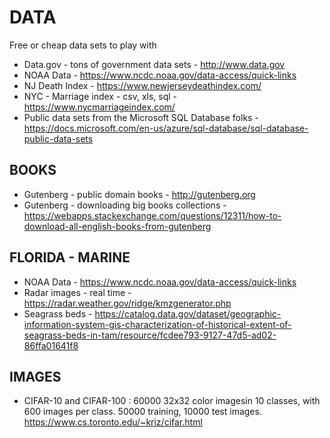 # DATA

Free or cheap data sets to play with

* Data.gov - tons of government data sets - http://www.data.gov
* NOAA Data - https://www.ncdc.noaa.gov/data-access/quick-links
* NJ Death Index - https://www.newjerseydeathindex.com/
* NYC - Marriage index - csv, xls, sql -  https://www.nycmarriageindex.com/
* Public data sets from the Microsoft SQL Database folks - https://docs.microsoft.com/en-us/azure/sql-database/sql-database-public-data-sets 

## BOOKS

* Gutenberg - public domain books - http://gutenberg.org
* Gutenberg - downloading big books collections - https://webapps.stackexchange.com/questions/12311/how-to-download-all-english-books-from-gutenberg

## FLORIDA - MARINE

* NOAA Data - https://www.ncdc.noaa.gov/data-access/quick-links 
* Radar images - real time - https://radar.weather.gov/ridge/kmzgenerator.php 
* Seagrass beds - https://catalog.data.gov/dataset/geographic-information-system-gis-characterization-of-historical-extent-of-seagrass-beds-in-tam/resource/fcdee793-9127-47d5-ad02-86ffa01641f8

## IMAGES

* CIFAR-10 and CIFAR-100 : 60000 32x32 color imagesin 10 classes, with 600 images per class.  50000 training, 10000 test images.  https://www.cs.toronto.edu/~kriz/cifar.html

